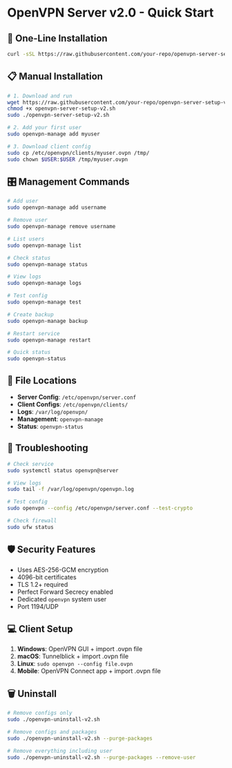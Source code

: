 # OpenVPN Server v2.0 - Quick Start

## 🚀 One-Line Installation

```bash
curl -sSL https://raw.githubusercontent.com/your-repo/openvpn-server-setup-v2.sh | sudo bash
```

## 📋 Manual Installation

```bash
# 1. Download and run
wget https://raw.githubusercontent.com/your-repo/openvpn-server-setup-v2.sh
chmod +x openvpn-server-setup-v2.sh
sudo ./openvpn-server-setup-v2.sh

# 2. Add your first user
sudo openvpn-manage add myuser

# 3. Download client config
sudo cp /etc/openvpn/clients/myuser.ovpn /tmp/
sudo chown $USER:$USER /tmp/myuser.ovpn
```

## 🎛️ Management Commands

```bash
# Add user
sudo openvpn-manage add username

# Remove user  
sudo openvpn-manage remove username

# List users
sudo openvpn-manage list

# Check status
sudo openvpn-manage status

# View logs
sudo openvpn-manage logs

# Test config
sudo openvpn-manage test

# Create backup
sudo openvpn-manage backup

# Restart service
sudo openvpn-manage restart

# Quick status
sudo openvpn-status
```

## 📁 File Locations

- **Server Config**: `/etc/openvpn/server.conf`
- **Client Configs**: `/etc/openvpn/clients/`
- **Logs**: `/var/log/openvpn/`
- **Management**: `openvpn-manage`
- **Status**: `openvpn-status`

## 🔧 Troubleshooting

```bash
# Check service
sudo systemctl status openvpn@server

# View logs
sudo tail -f /var/log/openvpn/openvpn.log

# Test config
sudo openvpn --config /etc/openvpn/server.conf --test-crypto

# Check firewall
sudo ufw status
```

## 🛡️ Security Features

- Uses AES-256-GCM encryption
- 4096-bit certificates
- TLS 1.2+ required
- Perfect Forward Secrecy enabled
- Dedicated `openvpn` system user
- Port 1194/UDP

## 💻 Client Setup

1. **Windows**: OpenVPN GUI + import .ovpn file
2. **macOS**: Tunnelblick + import .ovpn file  
3. **Linux**: `sudo openvpn --config file.ovpn`
4. **Mobile**: OpenVPN Connect app + import .ovpn file

## 🗑️ Uninstall

```bash
# Remove configs only
sudo ./openvpn-uninstall-v2.sh

# Remove configs and packages
sudo ./openvpn-uninstall-v2.sh --purge-packages

# Remove everything including user
sudo ./openvpn-uninstall-v2.sh --purge-packages --remove-user
```
